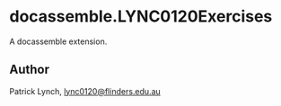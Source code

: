 # docassemble.LYNC0120Exercises

A docassemble extension.

## Author

Patrick Lynch, lync0120@flinders.edu.au

